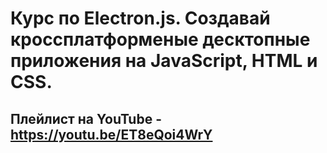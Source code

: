 # Курс по Electron.js. Создавай кроссплатформеные десктопные приложения на JavaScript, HTML и CSS.

## Плейлист на YouTube - https://youtu.be/ET8eQoi4WrY 
